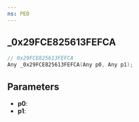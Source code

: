 ```yaml
---
ns: PED
---
```

## _0x29FCE825613FEFCA

```c
// 0x29FCE825613FEFCA
Any _0x29FCE825613FEFCA(Any p0, Any p1);
```

## Parameters
* **p0**:
* **p1**:
